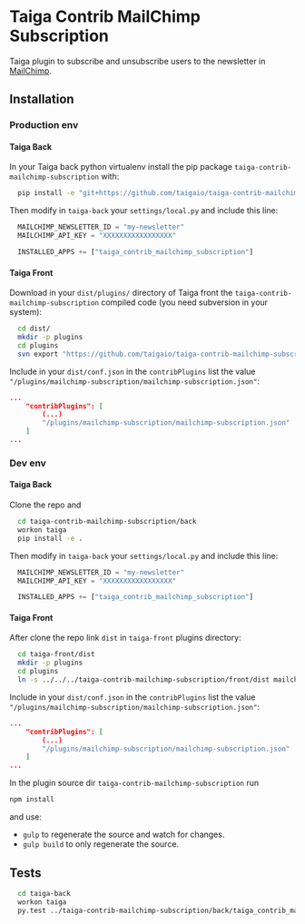 Taiga Contrib MailChimp Subscription
====================================

Taiga plugin to subscribe and unsubscribe users to the newsletter in [MailChimp]("http://mailchimp.com/").


Installation
------------
### Production env

#### Taiga Back

In your Taiga back python virtualenv install the pip package `taiga-contrib-mailchimp-subscription` with:

```bash
  pip install -e "git+https://github.com/taigaio/taiga-contrib-mailchimp-subscription.git@stable#egg=taiga-contrib-mailchimp-subscription&subdirectory=back"
```

Then modify in `taiga-back` your `settings/local.py` and include this line:

```python
  MAILCHIMP_NEWSLETTER_ID = "my-newsletter"
  MAILCHIMP_API_KEY = "XXXXXXXXXXXXXXXXX"

  INSTALLED_APPS += ["taiga_contrib_mailchimp_subscription"]
```


#### Taiga Front

Download in your `dist/plugins/` directory of Taiga front the `taiga-contrib-mailchimp-subscription` compiled code (you need subversion in your system):

```bash
  cd dist/
  mkdir -p plugins
  cd plugins
  svn export "https://github.com/taigaio/taiga-contrib-mailchimp-subscription/branches/stable/front/dist" "mailchimp-subscription"
```

Include in your `dist/conf.json` in the `contribPlugins` list the value `"/plugins/mailchimp-subscription/mailchimp-subscription.json"`:

```json
...
    "contribPlugins": [
        (...)
        "/plugins/mailchimp-subscription/mailchimp-subscription.json"
    ]
...
```

### Dev env

#### Taiga Back

Clone the repo and

```bash
  cd taiga-contrib-mailchimp-subscription/back
  workon taiga
  pip install -e .
```

Then modify in `taiga-back` your `settings/local.py` and include this line:

```python
  MAILCHIMP_NEWSLETTER_ID = "my-newsletter"
  MAILCHIMP_API_KEY = "XXXXXXXXXXXXXXXXX"

  INSTALLED_APPS += ["taiga_contrib_mailchimp_subscription"]
```

#### Taiga Front

After clone the repo link `dist` in `taiga-front` plugins directory:

```bash
  cd taiga-front/dist
  mkdir -p plugins
  cd plugins
  ln -s ../../../taiga-contrib-mailchimp-subscription/front/dist mailchimp-subscription
```

Include in your `dist/conf.json` in the `contribPlugins` list the value `"/plugins/mailchimp-subscription/mailchimp-subscription.json"`:

```json
...
    "contribPlugins": [
        (...)
        "/plugins/mailchimp-subscription/mailchimp-subscription.json"
    ]
...
```

In the plugin source dir `taiga-contrib-mailchimp-subscription` run

```bash
npm install
```
and use:

- `gulp` to regenerate the source and watch for changes.
- `gulp build` to only regenerate the source.


Tests
-----
```bash
  cd taiga-back
  workon taiga
  py.test ../taiga-contrib-mailchimp-subscription/back/taiga_contrib_mailchimp_subscription_tests
```
